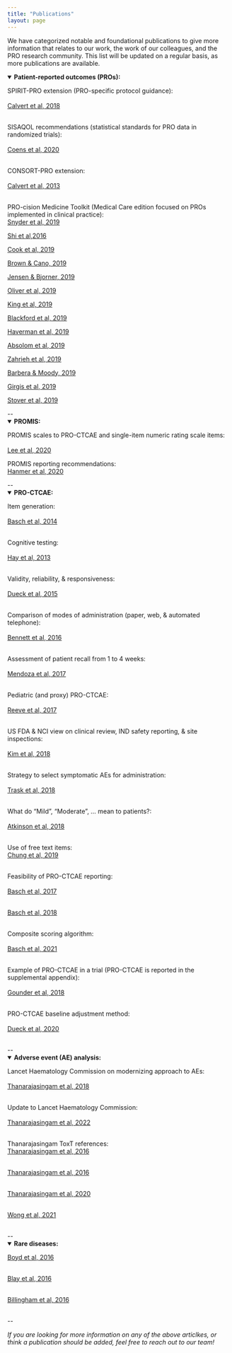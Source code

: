 ```yaml
---
title: "Publications"
layout: page
---
```


We have categorized notable and foundational publications to give more information that relates to our work, the work of our colleagues, and the PRO research community. This list will be updated on a regular basis, as more publications are available.

<details open>
  <summary><b>Patient-reported outcomes (PROs):</b></summary>

  SPIRIT-PRO extension (PRO-specific protocol guidance):<br>  
  <a href="https://pubmed.ncbi.nlm.nih.gov/29411037/">Calvert et al, 2018</a> <br><br>
  
  SISAQOL recommendations (statistical standards for PRO data in randomized trials):<br>  
  <a href="https://pubmed.ncbi.nlm.nih.gov/32007209/">Coens et al, 2020</a><br><br>
  
  CONSORT-PRO extension:<br>  
  <a href="https://pubmed.ncbi.nlm.nih.gov/23443445/">Calvert et al, 2013</a><br><br>
  
  PRO-cision Medicine Toolkit (Medical Care edition focused on PROs implemented in clinical practice):<br>
  <a href="https://pubmed.ncbi.nlm.nih.gov/30985589/">Snyder et al, 2019</a><br>

  <a href="https://pubmed.ncbi.nlm.nih.gov/30985590/">Shi et al,2016</a><br>

  <a href="https://pubmed.ncbi.nlm.nih.gov/30985591/">Cook et al, 2019</a><br>

  <a href="https://pubmed.ncbi.nlm.nih.gov/30985592/">Brown & Cano, 2019</a><br>

  <a href="https://pubmed.ncbi.nlm.nih.gov/30985593/">Jensen & Bjorner, 2019</a><br>

  <a href="https://pubmed.ncbi.nlm.nih.gov/30985594/">Oliver et al, 2019</a><br>

  <a href="https://pubmed.ncbi.nlm.nih.gov/30985595/">King et al, 2019</a><br>
    
  <a href="https://pubmed.ncbi.nlm.nih.gov/30985596/">Blackford et al, 2019</a><br>

  <a href="https://pubmed.ncbi.nlm.nih.gov/30985597/">Haverman et al, 2019</a><br>
    
  <a href="https://pubmed.ncbi.nlm.nih.gov/30985598/">Absolom et al, 2019</a><br>    

  <a href="https://pubmed.ncbi.nlm.nih.gov/30985599/">Zahrieh et al, 2019</a><br>

  <a href="https://pubmed.ncbi.nlm.nih.gov/30985600/">Barbera & Moody, 2019</a><br>

  <a href="https://pubmed.ncbi.nlm.nih.gov/30985601/">Girgis et al, 2019</a><br>
    
  <a href="https://pubmed.ncbi.nlm.nih.gov/30985602/">Stover et al, 2019</a><br>
  
</details>
--
<details open>
  <summary><b>PROMIS:</b></summary>

  PROMIS scales to PRO-CTCAE and single-item numeric rating scale items:<br>  
  <a href="https://pubmed.ncbi.nlm.nih.gov/33305344/">Lee et al, 2020</a><br>
  
  PROMIS reporting recommendations:<br> 
  <a href="https://pubmed.ncbi.nlm.nih.gov/32215788/">Hanmer et al, 2020</a><br>
 
</details>
--
<details open>
  <summary><b>PRO-CTCAE:</b></summary>

  Item generation:<br>  
  <a href="https://pubmed.ncbi.nlm.nih.gov/25265940/">Basch et al, 2014</a><br><br>

  Cognitive testing:<br>  
  <a href="https://pubmed.ncbi.nlm.nih.gov/23868457/">Hay et al, 2013</a><br><br>
  
  Validity, reliability, & responsiveness:<br>  
  <a href="https://pubmed.ncbi.nlm.nih.gov/26270597/">Dueck et al, 2015</a><br><br>
  
  Comparison of modes of administration (paper, web, & automated telephone):<br>  
  <a href="https://pubmed.ncbi.nlm.nih.gov/26892667/">Bennett et al, 2016</a><br><br> 
  
  Assessment of patient recall from 1 to 4 weeks:<br>  
  <a href="https://pubmed.ncbi.nlm.nih.gov/28545337/">Mendoza et al, 2017</a><br><br>
    
  Pediatric (and proxy) PRO-CTCAE:<br>  
  <a href="https://pubmed.ncbi.nlm.nih.gov/28062347/">Reeve et al, 2017</a> <br><br>
   
  US FDA & NCI view on clinical review, IND safety reporting, & site inspections:<br>  
  <a href="https://pubmed.ncbi.nlm.nih.gov/29237718/">Kim et al, 2018</a> <br><br>
    
  Strategy to select symptomatic AEs for administration:<br>  
  <a href="https://pubmed.ncbi.nlm.nih.gov/30230365/">Trask et al, 2018</a> <br><br>
    
  What do “Mild”, “Moderate”, … mean to patients?:<br>  
  <a href="https://pubmed.ncbi.nlm.nih.gov/29129739/">Atkinson et al, 2018</a> <br><br>
    
  Use of free text items:<br> 
  <a href="https://pubmed.ncbi.nlm.nih.gov/30840079/">Chung et al, 2019</a><br><br>
  
  Feasibility of PRO-CTCAE reporting:<br>  
  <a href="https://pubmed.ncbi.nlm.nih.gov/28463161/">Basch et al, 2017</a> <br><br>
     
  <a href="https://pubmed.ncbi.nlm.nih.gov/30204536/">Basch et al, 2018</a> <br><br>
    
  Composite scoring algorithm:<br>  
  <a href="https://pubmed.ncbi.nlm.nih.gov/33258687/">Basch et al, 2021</a> <br><br>
    
  Example of PRO-CTCAE in a trial (PRO-CTCAE is reported in the supplemental appendix):<br>  
  <a href="https://pubmed.ncbi.nlm.nih.gov/30575484/">Gounder et al, 2018</a> <br><br>
   
  PRO-CTCAE baseline adjustment method:<br>  
  <a href="https://pubmed.ncbi.nlm.nih.gov/31556911/">Dueck et al, 2020</a> <br><br>
  
</details>
--
<details open>
  <summary><b>Adverse event (AE) analysis:</b></summary>
  
  Lancet Haematology Commission on modernizing approach to AEs:<br>  
  <a href="https://pubmed.ncbi.nlm.nih.gov/29907552/">Thanarajasingam et al, 2018</a><br><br>
    
  Update to Lancet Haematology Commission:<br>  
  <a href="https://pubmed.ncbi.nlm.nih.gov/35483398/">Thanarajasingam et al, 2022</a><br><br>
  
  Thanarajasingam ToxT references:<br>
  <a href="https://pubmed.ncbi.nlm.nih.gov/27083333/">Thanarajasingam et al, 2016</a><br><br>

  <a href="https://pubmed.ncbi.nlm.nih.gov/27396640/">Thanarajasingam et al, 2016</a><br><br>
  
  <a href="https://pubmed.ncbi.nlm.nih.gov/32470440/">Thanarajasingam et al, 2020</a><br><br>
      
  <a href="https://pubmed.ncbi.nlm.nih.gov/32951293/">Wong et al, 2021</a><br><br>
  
</details>
--
<details open>
  <summary><b>Rare diseases:</b></summary>

  <a href="https://pubmed.ncbi.nlm.nih.gov/26868354/">Boyd et al, 2016</a><br><br>
  
  <a href="https://pubmed.ncbi.nlm.nih.gov/26868355/">Blay et al, 2016</a><br><br>
  
  <a href="https://pubmed.ncbi.nlm.nih.gov/26868356/">Billingham et al, 2016</a><br><br>
  
</details>

--

<i>If you are looking for more information on any of the above articlkes, or think a publication should be added, feel free to reach out to our team!</i>
